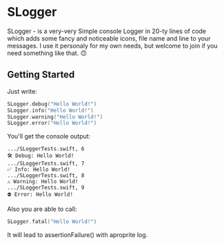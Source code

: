 # SLogger

SLogger - is a very-very Simple console Logger in 20-ty lines of code which adds some fancy and noticeable icons, file name and line to your messages.
I use it personaly for my own needs, but welcome to join if you need something like that. 🙃

## Getting Started

Just write:
```swift
SLogger.debug("Hello World!")
SLogger.info("Hello World!")
SLogger.warning("Hello World!")
SLogger.error("Hello World!")
```

You'll get the console output:
```
.../SLoggerTests.swift, 6
🛠 Debug: Hello World!
.../SLoggerTests.swift, 7
✅ Info: Hello World!
.../SLoggerTests.swift, 8
⚠️ Warning: Hello World!
.../SLoggerTests.swift, 9
⛔️ Error: Hello World!
```

Also you are able to call:
```swift
SLogger.fatal("Hello World!")
```
It will lead to assertionFailure() with aproprite log.
